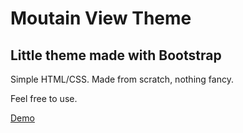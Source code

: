 # Moutain View Theme

## Little theme made with Bootstrap

Simple HTML/CSS. Made from scratch, nothing fancy.  

Feel free to use.  

[Demo](https://moutain-view-bootstrap.netlify.com/)
